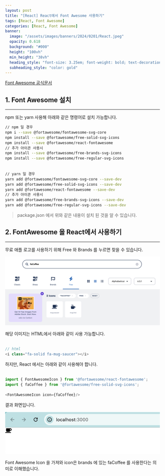 ```yaml
---
layout: post
title: "[React] React에서 Font Awesome 사용하기"
tags: [React, Font Awesome]
categories: [React, Font Awesome]
banner:
  image: "/assets/images/banners/2024/0201/React.jpeg"
  opacity: 0.618
  background: "#000"
  height: "100vh"
  min_height: "38vh"
  heading_style: "font-size: 3.25em; font-weight: bold; text-decoration: underline"
  subheading_style: "color: gold"
---
```


[Font Awesome 공식문서](https://docs.fontawesome.com/)



## 1. Font Awesome 설치
---

npm 또는 yarn 사용해 아래와 같은 명령어로 설치 가능합니다.

```bash
// npm 일 경우
npm i --save @fortawesome/fontawesome-svg-core
npm install --save @fortawesome/free-solid-svg-icons
npm install --save @fortawesome/react-fontawesome
// 추가 아이콘 사용시
npm install --save @fortawesome/free-brands-svg-icons
npm install --save @fortawesome/free-regular-svg-icons


// yarn 일 경우
yarn add @fortawesome/fontawesome-svg-core --save-dev
yarn add @fortawesome/free-solid-svg-icons --save-dev
yarn add @fortawesome/react-fontawesome --save-dev
// 추가 아이콘 사용시
yarn add @fortawesome/free-brands-svg-icons --save-dev
yarn add @fortawesome/free-regular-svg-icons --save-dev
```

> package.json 에서 위와 같은 내용이 설치 된 것을 알 수 있습니다.

## 2. FontAwesome 을 React에서 사용하기
---

무료 애플 로고를 사용하기 위해 Free 와 Brands 를 누르면 찾을 수 있습니다.

<img src="/assets/images/img/Gitblog_img/2024/04/03_27_img_01.png"/> 

해당 이미지는 HTML에서 아래와 같이 사용 가능합니다.

```javascript

// html 
<i class="fa-solid fa-mug-saucer"></i>
```

하지만, React 에서는 아래와 같이 사용해야 합니다.


```javascript

import { FontAwesomeIcon } from '@fortawesome/react-fontawesome';
import { faCoffee } from '@fortawesome/free-solid-svg-icons';

<FontAwesomeIcon icon={faCoffee}/>

```

결과 화면입니다.

<img src="/assets/images/img/Gitblog_img/2024/04/03_27_img_03.png"/> 

Font Awesome Icon 을 가져와 icon은 brands 에 있는 faCoffee 를 사용한다는 의미로 이해했습니다.

